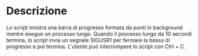 # Descrizione
Lo script mostra una barra di progresso formata da punti in background mentre esegue un processo lungo. Quando il processo lungo da 10 secondi termina, lo script invia un segnale SIGUSR1 per fermare la bassa di progresso e poi termina. L'utente può interrompere lo script con Ctrl + C.
